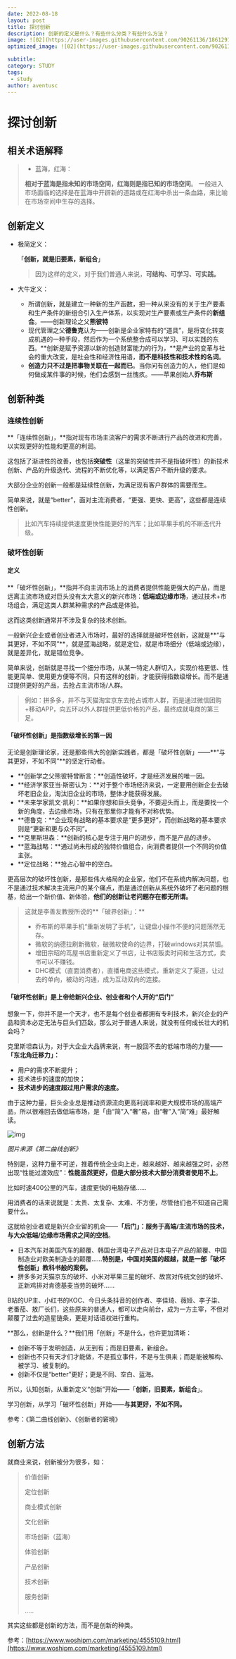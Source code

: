 ```yaml
---
date: 2022-08-18
layout: post
title: 探讨创新
description: 创新的定义是什么？有些什么分类？有些什么方法？
image: ![02](https://user-images.githubusercontent.com/90261136/186129144-d259085b-c687-4144-b624-81edbfccd73f.jpg)
optimized_image: ![02](https://user-images.githubusercontent.com/90261136/186129171-18b02c96-ab76-49f7-841f-9bdc11cce52d.jpg)

subtitle: 
category: STUDY
tags:
 - study
author: aventusc
---
```


# 探讨创新

## 相关术语解释

> - 蓝海，红海：
>
> **相对于蓝海是指未知的市场空间，红海则是指已知的市场空间**。 一般进入市场面临的选择是在蓝海中开辟新的道路或在红海中杀出一条血路，来比喻在市场空间中生存的选择。 



## 创新定义

- 极简定义：

  「**创新，就是旧要素，新组合**」

  > 因为这样的定义，对于我们普通人来说，**可结构、可学习、可实践。**

- 大牛定义：

  - 所谓创新，就是建立一种新的生产函数，把一种从来没有的关于生产要素和生产条件的新组合引入生产体系，以实现对生产要素或生产条件的**新组合**。——创新理论之父**熊彼特**
  - 现代管理之父**德鲁克**认为——创新是企业家特有的“道具”，是将变化转变成机遇的一种手段，然后作为一个系统整合成可以学习、可以实践的东西。**创新是赋予资源以新的创造财富能力的行为，**是产业的变革与社会的重大改变，是社会性和经济性用语，**而不是科技性和技术性的名词**。
  - **创造力只不过是把事物关联在一起而已**。当你问有创造力的人，他们是如何做成某件事的时候，他们会感到一丝愧疚。——苹果创始人**乔布斯**



## 创新种类

### 连续性创新

**「连续性创新」，**指对现有市场主流客户的需求不断进行产品的改进和完善，以实现更好的性能和更高的利润。

这包括了渐进性的改善，也包括**突破性**（这里的突破性并不是指破坏性）的新技术创新、产品的升级迭代、流程的不断优化等，以满足客户不断升级的要求。

大部分企业的创新一般都是延续性创新，为满足现有客户群体的需要而生。

简单来说，就是“better”，面对主流消费者，“更强、更快、更高”，这些都是连续性创新。

> 比如汽车持续提供速度更快性能更好的汽车；比如苹果手机的不断迭代升级。



### 破坏性创新

#### 定义

**「破坏性创新」，**指并不向主流市场上的消费者提供性能更强大的产品，而是远离主流市场或对巨头没有太大意义的新兴市场：**低端或边缘市场**，通过技术+市场组合，满足这类人群某种需求的产品或是体验。

这而这类创新通常并不涉及复杂的技术创新。

一般新兴企业或者创业者进入市场时，最好的选择就是破坏性创新，这就是**“与其更好，不如不同”**，就是蓝海战略，就是定位，就是市场细分（低端或边缘），就是差异化，就是错位竞争。

简单来说，创新就是寻找一个细分市场，从某一特定人群切入，实现价格更低、性能更简单、使用更方便等不同，只有这样的创新，才能获得指数级增长。而不是通过提供更好的产品，去抢占主流市场/人群。

> 例如：拼多多，并不与天猫淘宝京东去抢占城市人群，而是通过微信团购+移动APP，向五环以外人群提供更低价格的产品，最终成就电商的第三足。



#### 「破坏性创新」是指数级增长的第一因

无论是创新理论家，还是那些伟大的创新实践者，都是「破坏性创新」——**“与其更好，不如不同”**的坚定行动者。

- **创新学之父熊彼特曾断言：**创造性破坏，才是经济发展的唯一因。
- **经济学家亚当·斯密认为：**对于整个市场经济来说，一定要用创新企业去破坏老旧企业，淘汰旧企业的市场，整体才能获得发展。
- **未来学家凯文·凯利：**如果你想和巨头竞争，不要迎头而上，而是要找一个新的角度，去边缘市场，只有在那里你才能有不对称优势。
- **德鲁克：**企业现有战略的基本要求是“更多更好”，而创新战略的基本要求则是“更新和更与众不同”。
- **克里斯坦森：**创新的核心是专注于用户的进步，而不是产品的进步。
- **蓝海战略：**通过尚未形成的独特价值组合，向消费者提供一个不同的价值主张。
- **定位战略：**抢占心智中的空白。

更高层次的破坏性创新，是那些伟大格局的企业家，他们不在系统内解决问题，也不是通过技术解决主流用户的某个痛点，而是通过创新从系统外破坏了老问题的根基，给出一个新价值、新体验，**他们的创新让老问题存在都无所谓。**

> 这就是李善友教授所说的**「破界创新」：**
>
> - 乔布斯的苹果手机“重新发明了手机”，让键盘小操作不便的问题荡然无存。
> - 微软的纳德拉刷新微软，破微软使命的边界，打破windows对其禁锢。
> - 增田宗昭的茑屋书店重新定义了书店，让书店贩卖时间和生活方式，卖书可以不赚钱。
> - DHC模式（直面消费者），直播电商这些模式，重新定义了渠道，让过去的单向，被动的沟通，成为互动双向的连接。



#### 「破坏性创新」是上帝给新兴企业、创业者和个人开的“后门”

想象一下，你并不是一个天才，也不是每个创业者都拥有专利技术，新兴企业的产品和资本必定无法与巨头们匹敌，那么对于普通人来说，就没有任何成长壮大的机会吗？

克里斯坦森认为，对于大企业大品牌来说，有一股回不去的低端市场的力量——**「东北角迁移力」：**

- 用户的需求不断提升；
- 技术进步的速度的加快；
- **技术进步的速度超过用户需求的速度。**

由于这种力量，巨头企业总是推动资源流向更高利润率和更大规模市场的高端产品，所以很难回去做低端市场，是「由“简”入“奢”易，由“奢”入“简”难」最好解读。

![img](https://image.woshipm.com/wp-files/2021/05/8BLOxtcJ9fZRMkmVl00u.png)

*图片来源《第二曲线创新》*

特别是，这种力量不可逆，推着传统企业向上走，越来越好、越来越强之时，必然出现“性能过渡效应”：**性能虽然更好，但是大部分技术大部分消费者使用不上**。

比如时速400公里的汽车，速度更快的电脑存储……

用消费者的话来说就是：太贵、太复杂、太难、不方便，尽管他们也不知道自己需要什么。

这就给创业者或是新兴企业留的机会——**「后门」：**服务于高端/主流市场的技术，与大众低端/边缘市场需求之间的**空档**。

- 日本汽车对美国汽车的颠覆、韩国台湾电子产品对日本电子产品的颠覆、中国制造业对欧美制造业的颠覆……**特别是，中国对美国的超越，就是一部「破坏性创新」教科书般的案例。**
- 拼多多对天猫京东的破坏、小米对苹果三星的破坏、故宫对传统文创的破坏、正新鸡排对肯德基麦当劳的破坏……

B站的UP主、小红书的KOC、今日头条抖音的创作者、李佳琦、薇娅、李子柒、老番茄、敖厂长们，这些原来的普通人，都可以走向前台，成为一方主宰，不但对颠覆了过去的造星链条，更是对话语权进行重构。

**那么，创新是什么？**我们用「创新」不是什么，也许更加清晰：

- 创新不等于发明创造，从无到有；而是旧要素，新组合。
- 创新也不只有天才们才能做，不是孤立事件，不是与生俱来；而是能被解构、被学习、被复制的。
- 创新不仅是“better”更好；更是不同、空白、蓝海。

所以，认知创新，从重新定义“创新”开始——「**创新，旧要素，新组合**」。

学习创新，从学习「破坏性创新」开始——**与其更好，不如不同。**

参考：《第二曲线创新》、《创新者的窘境》

## 创新方法

就商业来说，创新被分为很多，如：

> 价值创新
>
> 定位创新
>
> 商业模式创新
>
> 文化创新
>
> 市场创新（蓝海）
>
> 体验创新
>
> 产品创新
>
> 技术创新
>
> 服务创新
>
> …..

其实这些都是创新的方法，而不是创新的种类。



参考：[https://www.woshipm.com/marketing/4555109.html](https://www.woshipm.com/marketing/4555109.html)





































































































































